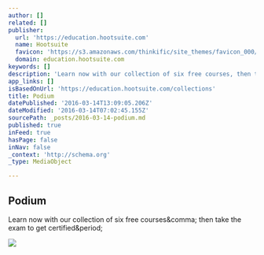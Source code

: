 ```yaml
---
author: []
related: []
publisher:
  url: 'https://education.hootsuite.com'
  name: Hootsuite
  favicon: 'https://s3.amazonaws.com/thinkific/site_themes/favicon_000/001/056/1442933875.original.ico?1442933875'
  domain: education.hootsuite.com
keywords: []
description: 'Learn now with our collection of six free courses, then take the exam to get certified.'
app_links: []
isBasedOnUrl: 'https://education.hootsuite.com/collections'
title: Podium
datePublished: '2016-03-14T13:09:05.206Z'
dateModified: '2016-03-14T07:02:45.155Z'
sourcePath: _posts/2016-03-14-podium.md
published: true
inFeed: true
hasPage: false
inNav: false
_context: 'http://schema.org'
_type: MediaObject

---
```

<article style=""><h1>Podium</h1><p>Learn now with our collection of six free courses&amp;comma; then take the exam to get certified&amp;period;</p><img src="https://s3.amazonaws.com/thinkific/courses/course_card_image_000/002/5811431733995.original.png?1431733995" /></article>